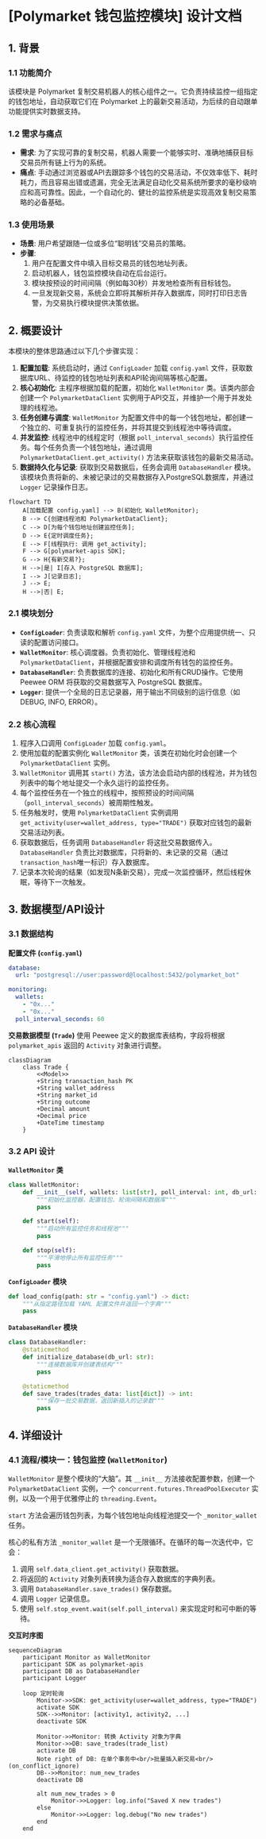 # [Polymarket 钱包监控模块] 设计文档

## 1. 背景

### 1.1 功能简介

该模块是 Polymarket 复制交易机器人的核心组件之一。它负责持续监控一组指定的钱包地址，自动获取它们在 Polymarket 上的最新交易活动，为后续的自动跟单功能提供实时数据支持。

### 1.2 需求与痛点

- **需求**: 为了实现可靠的复制交易，机器人需要一个能够实时、准确地捕获目标交易员所有链上行为的系统。
- **痛点**: 手动通过浏览器或API去跟踪多个钱包的交易活动，不仅效率低下、耗时耗力，而且容易出错或遗漏，完全无法满足自动化交易系统所要求的毫秒级响应和高可靠性。因此，一个自动化的、健壮的监控系统是实现高效复制交易策略的必备基础。

### 1.3 使用场景

- **场景**: 用户希望跟随一位或多位“聪明钱”交易员的策略。
- **步骤**:
  1. 用户在配置文件中填入目标交易员的钱包地址列表。
  2. 启动机器人，钱包监控模块自动在后台运行。
  3. 模块按预设的时间间隔（例如每30秒）并发地检查所有目标钱包。
  4. 一旦发现新交易，系统会立即将其解析并存入数据库，同时打印日志告警，为交易执行模块提供决策依据。

## 2. 概要设计

本模块的整体思路通过以下几个步骤实现：

1.  **配置加载**: 系统启动时，通过 `ConfigLoader` 加载 `config.yaml` 文件，获取数据库URL、待监控的钱包地址列表和API轮询间隔等核心配置。
2.  **核心初始化**: 主程序根据加载的配置，初始化 `WalletMonitor` 类。该类内部会创建一个 `PolymarketDataClient` 实例用于API交互，并维护一个用于并发处理的线程池。
3.  **任务创建与调度**: `WalletMonitor` 为配置文件中的每一个钱包地址，都创建一个独立的、可重复执行的监控任务，并将其提交到线程池中等待调度。
4.  **并发监控**: 线程池中的线程定时（根据 `poll_interval_seconds`）执行监控任务。每个任务负责一个钱包地址，通过调用 `PolymarketDataClient.get_activity()` 方法来获取该钱包的最新交易活动。
5.  **数据持久化与记录**: 获取到交易数据后，任务会调用 `DatabaseHandler` 模块。该模块负责将新的、未被记录过的交易数据存入PostgreSQL数据库，并通过 `Logger` 记录操作日志。

```mermaid
flowchart TD
    A[加载配置 config.yaml] --> B(初始化 WalletMonitor);
    B --> C{创建线程池和 PolymarketDataClient};
    C --> D[为每个钱包地址创建监控任务];
    D --> E{定时调度任务};
    E --> F[线程执行: 调用 get_activity];
    F --> G[polymarket-apis SDK];
    G --> H{有新交易?};
    H -->|是| I[存入 PostgreSQL 数据库];
    I --> J[记录日志];
    J --> E;
    H -->|否| E;
```

### 2.1 模块划分

*   **`ConfigLoader`**: 负责读取和解析 `config.yaml` 文件，为整个应用提供统一、只读的配置访问接口。
*   **`WalletMonitor`**: 核心调度器。负责初始化、管理线程池和 `PolymarketDataClient`，并根据配置安排和调度所有钱包的监控任务。
*   **`DatabaseHandler`**: 负责数据库的连接、初始化和所有CRUD操作。它使用 Peewee ORM 将获取的交易数据写入 PostgreSQL 数据库。
*   **`Logger`**: 提供一个全局的日志记录器，用于输出不同级别的运行信息（如DEBUG, INFO, ERROR）。

### 2.2 核心流程

1.  程序入口调用 `ConfigLoader` 加载 `config.yaml`。
2.  使用加载的配置实例化 `WalletMonitor` 类，该类在初始化时会创建一个 `PolymarketDataClient` 实例。
3.  `WalletMonitor` 调用其 `start()` 方法，该方法会启动内部的线程池，并为钱包列表中的每个地址提交一个永久运行的监控任务。
4.  每个监控任务在一个独立的线程中，按照预设的时间间隔（`poll_interval_seconds`）被周期性触发。
5.  任务触发时，使用 `PolymarketDataClient` 实例调用 `get_activity(user=wallet_address, type="TRADE")` 获取对应钱包的最新交易活动列表。
6.  获取数据后，任务调用 `DatabaseHandler` 将这批交易数据传入。`DatabaseHandler` 负责比对数据库，只将新的、未记录的交易（通过`transaction_hash`唯一标识）存入数据库。
7.  记录本次轮询的结果（如发现N条新交易），完成一次监控循环，然后线程休眠，等待下一次触发。

## 3. 数据模型/API设计

### 3.1 数据结构

**配置文件 (`config.yaml`)**

```yaml
database:
  url: "postgresql://user:password@localhost:5432/polymarket_bot"

monitoring:
  wallets:
    - "0x..."
    - "0x..."
  poll_interval_seconds: 60
```

**交易数据模型 (`Trade`)**
使用 Peewee 定义的数据库表结构，字段将根据 `polymarket_apis` 返回的 `Activity` 对象进行调整。

```mermaid
classDiagram
    class Trade {
        <<Model>>
        +String transaction_hash PK
        +String wallet_address
        +String market_id
        +String outcome
        +Decimal amount
        +Decimal price
        +DateTime timestamp
    }
```

### 3.2 API 设计

**`WalletMonitor` 类**
```python
class WalletMonitor:
    def __init__(self, wallets: list[str], poll_interval: int, db_url: str):
        """初始化监控器，配置钱包、轮询间隔和数据库"""
        pass

    def start(self):
        """启动所有监控任务和线程池"""
        pass

    def stop(self):
        """平滑地停止所有监控任务"""
        pass
```

**`ConfigLoader` 模块**
```python
def load_config(path: str = "config.yaml") -> dict:
    """从指定路径加载 YAML 配置文件并返回一个字典"""
    pass
```

**`DatabaseHandler` 模块**
```python
class DatabaseHandler:
    @staticmethod
    def initialize_database(db_url: str):
        """连接数据库并创建表结构"""
        pass

    @staticmethod
    def save_trades(trades_data: list[dict]) -> int:
        """保存一批交易数据，返回新插入的记录数"""
        pass
```

## 4. 详细设计

### 4.1 流程/模块一：钱包监控 (`WalletMonitor`)

`WalletMonitor` 是整个模块的“大脑”。其 `__init__` 方法接收配置参数，创建一个 `PolymarketDataClient` 实例，一个 `concurrent.futures.ThreadPoolExecutor` 实例，以及一个用于优雅停止的 `threading.Event`。

`start` 方法会遍历钱包列表，为每个钱包地址向线程池提交一个 `_monitor_wallet` 任务。

核心的私有方法 `_monitor_wallet` 是一个无限循环。在循环的每一次迭代中，它会：
1.  调用 `self.data_client.get_activity()` 获取数据。
2.  将返回的 `Activity` 对象列表转换为适合存入数据库的字典列表。
3.  调用 `DatabaseHandler.save_trades()` 保存数据。
4.  调用 `Logger` 记录信息。
5.  使用 `self.stop_event.wait(self.poll_interval)` 来实现定时和可中断的等待。

**交互时序图**
```mermaid
sequenceDiagram
    participant Monitor as WalletMonitor
    participant SDK as polymarket-apis
    participant DB as DatabaseHandler
    participant Logger

    loop 定时轮询
        Monitor->>SDK: get_activity(user=wallet_address, type="TRADE")
        activate SDK
        SDK-->>Monitor: [activity1, activity2, ...]
        deactivate SDK

        Monitor->>Monitor: 转换 Activity 对象为字典
        Monitor->>DB: save_trades(trade_list)
        activate DB
        Note right of DB: 在单个事务中<br/>批量插入新交易<br/>(on_conflict_ignore)
        DB-->>Monitor: num_new_trades
        deactivate DB

        alt num_new_trades > 0
            Monitor->>Logger: log.info("Saved X new trades")
        else
            Monitor->>Logger: log.debug("No new trades")
        end
    end
```
